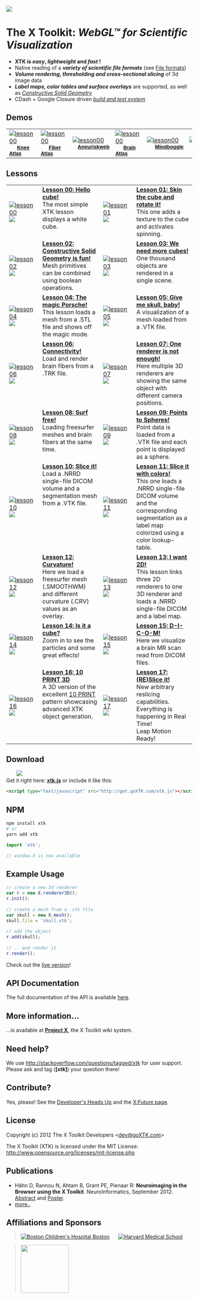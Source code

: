 <a href="http://twitter.com/goxtk" target="_blank"><img src="http://xtk.github.com/twitter3.png"></a>

# The X Toolkit: <i>WebGL&trade; for Scientific Visualization</i>

* <b>XTK is <i>easy</i>, <i>lightweight</i> and <i>fast</i> !</b>
 * Native reading of a <i><b>variety of scientific file formats</b></i> (see <a href="https://github.com/xtk/X/wiki/X:Fileformats">File formats</a>)<br>
 * <i><b>Volume rendering, thresholding and cross-sectional slicing</b></i> of 3d image data<br>
 * <i><b>Label maps, color tables and surface overlays</b></i> are supported, as well as <i><a href="http://evanw.github.com/csg.js/" target="_blank">Constructive Solid Geometry</a></i><br>
 * CDash + Google Closure driven <a href="http://cdash.goxtk.com/index.php?project=XTK" target="_blank"><i>build and test system</i></a>

## Demos 
<table>
<tr> 
<td valign="middle" width="100"><a href="http://demos.goxtk.com/knee_atlas/"><img src="http://xtk.github.com/demosgfx/knee_atlas/minicaption.png" alt="lesson00" title="Click me!"></a><br><sup>&nbsp;&nbsp;&nbsp;&nbsp;&nbsp;&nbsp;<b><a href="http://demos.goxtk.com/knee_atlas/">Knee Atlas</a></b></sup></td>
<td valign="middle" width="100"><a href="http://demos.goxtk.com/brainfibers/"><img src="http://xtk.github.com/demosgfx/brainfibers/minicaption.png" alt="lesson00" title="Click me!"></a><br><sup>&nbsp;&nbsp;&nbsp;&nbsp;&nbsp;&nbsp;<b><a href="http://demos.goxtk.com/brainfibers/">Fiber Atlas</a></b></sup></td>
<td valign="middle" width="100"><a href="http://ecm2.mathcs.emory.edu/aneurisk/"><img src="http://xtk.github.com/demosgfx/aneurysm/minicaption.png" alt="lesson00" title="Click me!"></a><br><sup>&nbsp;&nbsp;&nbsp;&nbsp;<b><a href="http://ecm2.mathcs.emory.edu/aneurisk/">Aneuriskweb</a></b></sup></td>
<td valign="middle" width="100"><a href="http://demos.goxtk.com/brain_atlas/"><img src="http://xtk.github.com/demosgfx/brain_atlas/minicaption.png" alt="lesson00" title="Click me!"></a><br><sup>&nbsp;&nbsp;&nbsp;&nbsp;&nbsp;&nbsp;<b><a href="http://demos.goxtk.com/brain_atlas/">Brain Atlas</a></b></sup></td>
<td valign="middle" width="100"><a href="http://www.mindboggle.info/"><img src="http://xtk.github.com/demosgfx/mindboggle/minicaption.png" alt="lesson00" title="Click me!"></a><br><sup>&nbsp;&nbsp;&nbsp;&nbsp;&nbsp;&nbsp;<b><a href="http://www.mindboggle.info/">Mindboggle</a></b></sup></td>
<td valign="middle" width="100"><a href="http://slicedrop.com/"><img src="http://xtk.github.com/demosgfx/slicedrop/minicaption.png" alt="lesson00" title="Click me!"></a><br><sup>&nbsp;&nbsp;&nbsp;&nbsp;&nbsp;&nbsp;<b><a href="http://slicedrop.com/">Slice:Drop</a></b></sup></td>
</tr>
</table>

## Lessons ##
<table>
<tr>
<td valign="middle" width="100"><a href="http://lessons.goxtk.com/00/"><img src="http://xtk.github.com/lessonsgfx/00/minicaption.png" alt="lesson00" title="Click me!"></a><a href='http://jsfiddle.net/gh/get/toolkit/edge/xtk/lessons/tree/master/00/#run' target=_blank><img src="http://xtk.github.com/fiddlelogo_small2.png"></a></td>
<td valign="top" width="326"><a href="http://lessons.goxtk.com/00/"><b>Lesson 00: Hello cube!</b></a><br>The most simple XTK lesson displays a white cube.</td>
<td valign="middle" width="100"><a href="http://lessons.goxtk.com/01/"><img src="http://xtk.github.com/lessonsgfx/01/minicaption.png" alt="lesson01" title="Click me!"></a><a href='http://jsfiddle.net/gh/get/toolkit/edge/xtk/lessons/tree/master/01/#run' target=_blank><img src="http://xtk.github.com/fiddlelogo_small2.png"></a></td>
<td valign="top" width="326"><a href="http://lessons.goxtk.com/01/"><b>Lesson 01: Skin the cube and rotate it!</b></a><br>This one adds a texture to the cube and activates spinning.</td>
</tr>
<tr>
<td valign="middle" width="100"><a href="http://lessons.goxtk.com/02/"><img src="http://xtk.github.com/lessonsgfx/02/minicaption.png" alt="lesson02" title="Click me!"></a><a href='http://jsfiddle.net/gh/get/toolkit/edge/xtk/lessons/tree/master/02/#run' target=_blank><img src="http://xtk.github.com/fiddlelogo_small2.png"></a></td>
<td valign="top"><a href="http://lessons.goxtk.com/02/"><b>Lesson 02: Constructive Solid Geometry is fun!</b></a><br>Mesh primitives can be combined using boolean operations.</td>
<td valign="middle" width="100"><a href="http://lessons.goxtk.com/03/"><img src="http://xtk.github.com/lessonsgfx/03/minicaption.png" alt="lesson03" title="Click me!"></a><a href='http://jsfiddle.net/gh/get/toolkit/edge/xtk/lessons/tree/master/03/#run' target=_blank><img src="http://xtk.github.com/fiddlelogo_small2.png"></a></td>
<td valign="top"><a href="http://lessons.goxtk.com/03/"><b>Lesson 03: We need more cubes!</b></a><br>One thousand objects are rendered in a single scene.</td>
</tr>
<tr>
<td valign="middle" width="100"><a href="http://lessons.goxtk.com/04/"><img src="http://xtk.github.com/lessonsgfx/04/minicaption.png" alt="lesson04" title="Click me!"></a><a href='http://jsfiddle.net/gh/get/toolkit/edge/xtk/lessons/tree/master/04/#run' target=_blank><img src="http://xtk.github.com/fiddlelogo_small2.png"></a></td>
<td valign="top"><a href="http://lessons.goxtk.com/04/"><b>Lesson 04: The magic Porsche!</b></a><br>This lesson loads a mesh from a .STL file and shows off the magic mode.</td>
<td valign="middle" width="100"><a href="http://lessons.goxtk.com/05/"><img src="http://xtk.github.com/lessonsgfx/05/minicaption.png" alt="lesson05" title="Click me!"></a><a href='http://jsfiddle.net/gh/get/toolkit/edge/xtk/lessons/tree/master/05/#run' target=_blank><img src="http://xtk.github.com/fiddlelogo_small2.png"></a></td>
<td valign="top"><a href="http://lessons.goxtk.com/05/"><b>Lesson 05: Give me skull, baby!</b></a><br>A visualization of a mesh loaded from a .VTK file.</td>
</tr>
<tr>
<td valign="middle" width="100"><a href="http://lessons.goxtk.com/06/"><img src="http://xtk.github.com/lessonsgfx/06/minicaption.png" alt="lesson06" title="Click me!"></a><a href='http://jsfiddle.net/gh/get/toolkit/edge/xtk/lessons/tree/master/06/#run' target=_blank><img src="http://xtk.github.com/fiddlelogo_small2.png"></a></td>
<td valign="top"><a href="http://lessons.goxtk.com/06/"><b>Lesson 06: Connectivity!</b></a><br>Load and render brain fibers from a .TRK file.</td>
<td valign="middle" width="100"><a href="http://lessons.goxtk.com/07/"><img src="http://xtk.github.com/lessonsgfx/07/minicaption.png" alt="lesson07" title="Click me!"></a><a href='http://jsfiddle.net/gh/get/toolkit/edge/xtk/lessons/tree/master/07/#run' target=_blank><img src="http://xtk.github.com/fiddlelogo_small2.png"></a></td>
<td valign="top"><a href="http://lessons.goxtk.com/07/"><b>Lesson 07: One renderer is not enough!</b></a><br>Here multiple 3D renderers are showing the same object with different camera positions.</td>
</tr>
<tr>
<td valign="middle" width="100"><a href="http://lessons.goxtk.com/08/"><img src="http://xtk.github.com/lessonsgfx/08/minicaption.png" alt="lesson08" title="Click me!"></a><a href='http://jsfiddle.net/gh/get/toolkit/edge/xtk/lessons/tree/master/08/#run' target=_blank><img src="http://xtk.github.com/fiddlelogo_small2.png"></a></td>
<td valign="top"><a href="http://lessons.goxtk.com/08/"><b>Lesson 08: Surf free!</b></a><br>Loading freesurfer meshes and brain fibers at the same time.</td>
<td valign="middle" width="100"><a href="http://lessons.goxtk.com/09/"><img src="http://xtk.github.com/lessonsgfx/09/minicaption.png" alt="lesson09" title="Click me!"></a><a href='http://jsfiddle.net/gh/get/toolkit/edge/xtk/lessons/tree/master/09/#run' target=_blank><img src="http://xtk.github.com/fiddlelogo_small2.png"></a></td>
<td valign="top"><a href="http://lessons.goxtk.com/09/"><b>Lesson 09: Points to Spheres!</b></a><br>Point data is loaded from a .VTK file and each point is displayed as a sphere.</td>
</tr>
<tr>
<td valign="middle" width="100"><a href="http://lessons.goxtk.com/10/"><img src="http://xtk.github.com/lessonsgfx/10/minicaption.png" alt="lesson10" title="Click me!"></a><a href='http://jsfiddle.net/gh/get/toolkit/edge/xtk/lessons/tree/master/10/#run' target=_blank><img src="http://xtk.github.com/fiddlelogo_small2.png"></a></td>
<td valign="top"><a href="http://lessons.goxtk.com/10/"><b>Lesson 10: Slice it!</b></a><br>Load a .NRRD single-file DICOM volume and a segmentation mesh from a .VTK file.</td>
<td valign="middle" width="100"><a href="http://lessons.goxtk.com/11/"><img src="http://xtk.github.com/lessonsgfx/11/minicaption.png" alt="lesson11" title="Click me!"></a><a href='http://jsfiddle.net/gh/get/toolkit/edge/xtk/lessons/tree/master/11/#run' target=_blank><img src="http://xtk.github.com/fiddlelogo_small2.png"></a></td>
<td valign="top"><a href="http://lessons.goxtk.com/11/"><b>Lesson 11: Slice it with colors!</b></a><br>This one loads a .NRRD single-file DICOM volume and the corresponding segmentation as a label map colorized using a color lookup-table.</td>
</tr>
<tr>
<td valign="middle" width="100"><a href="http://lessons.goxtk.com/12/"><img src="http://xtk.github.com/lessonsgfx/12/minicaption.png" alt="lesson12" title="Click me!"></a><a href='http://jsfiddle.net/gh/get/toolkit/edge/xtk/lessons/tree/master/12/#run' target=_blank><img src="http://xtk.github.com/fiddlelogo_small2.png"></a></td>
<td valign="top"><a href="http://lessons.goxtk.com/12/"><b>Lesson 12: Curvature!</b></a><br>Here we load a freesurfer mesh (.SMOOTHWM) and different curvature (.CRV) values as an overlay.</td>
<td valign="middle" width="100"><a href="http://lessons.goxtk.com/13/"><img src="http://xtk.github.com/lessonsgfx/13/minicaption.png" alt="lesson13" title="Click me!"></a><a href='http://jsfiddle.net/gh/get/toolkit/edge/xtk/lessons/tree/master/13/#run' target=_blank><img src="http://xtk.github.com/fiddlelogo_small2.png"></a></td>
<td valign="top"><a href="http://lessons.goxtk.com/13/"><b>Lesson 13: I want 2D!</b></a><br>This lesson links three 2D renderers to one 3D renderer and loads a .NRRD single-file DICOM and a label map.</td>
</tr>
<tr>
<td valign="middle" width="100"><a href="http://lessons.goxtk.com/14/"><img src="http://xtk.github.com/lessonsgfx/14/minicaption.png" alt="lesson14" title="Click me!"></a><a href='http://jsfiddle.net/gh/get/toolkit/edge/xtk/lessons/tree/master/14/#run' target=_blank><img src="http://xtk.github.com/fiddlelogo_small2.png"></a></td>
<td valign="top"><a href="http://lessons.goxtk.com/14/"><b>Lesson 14: Is it a cube?</b></a><br>Zoom in to see the particles and some great effects!</td>
<td valign="middle" width="100"><a href="http://lessons.goxtk.com/15/"><img src="http://xtk.github.com/lessonsgfx/15/minicaption.png" alt="lesson15" title="Click me!"></a><a href='http://jsfiddle.net/gh/get/toolkit/edge/xtk/lessons/tree/master/15/#run' target=_blank><img src="http://xtk.github.com/fiddlelogo_small2.png"></a></td>
<td valign="top"><a href="http://lessons.goxtk.com/15/"><b>Lesson 15: D-I-C-O-M!</b></a><br>Here we visualize a brain MR scan read from DICOM files.</td>
</tr>
<tr>
<td valign="middle" width="100"><a href="http://lessons.goxtk.com/16/"><img src="http://xtk.github.com/lessonsgfx/16/minicaption.png" alt="lesson16" title="Click me!"></a><a href='http://jsfiddle.net/gh/get/toolkit/edge/xtk/lessons/tree/master/16/#run' target=_blank><img src="http://xtk.github.com/fiddlelogo_small2.png"></a></td>
<td valign="top"><a href="http://lessons.goxtk.com/16/"><b>Lesson 16: 10 PRINT 3D</b></a><br>A 3D version of the excellent <a href='http://10print.org/' target=_blank>10 PRINT</a> pattern showcasing advanced XTK object generation.</td>
<td valign="middle" width="100"><a href="http://lessons.goxtk.com/17/"><img src="http://xtk.github.com/lessonsgfx/17/minicaption.png" alt="lesson17" title="(RE)Slice it!"></a><a href='http://jsfiddle.net/gh/get/toolkit/edge/xtk/lessons/tree/master/17/#run' target=_blank><img src="http://xtk.github.com/fiddlelogo_small2.png"></a></td>
<td valign="top"><a href="http://lessons.goxtk.com/17/"><b>Lesson 17: (RE)Slice it!</b></a><br>New arbitrary reslicing capabilities. Everything is happening in Real Time!<br>Leap Motion Ready!</td>
</tr>
</table>

## Download

&nbsp;&nbsp;&nbsp;&nbsp;&nbsp;&nbsp;&nbsp;<a href="http://get.goXTK.com/xtk_edge.js"><img src="http://xtk.github.com/xtkfile.png"></a><br>
Get it right here: <b><a href="http://get.goXTK.com/xtk.js">xtk.js</a></b> or include it like this:
```html
<script type="text/javascript" src="http://get.goXTK.com/xtk.js"></script>
```

## NPM

```bash
npm install xtk
# or
yarn add xtk
```

```js
import 'xtk';

// window.X is now available
```

## Example Usage ##

```javascript
// create a new 3d renderer
var r = new X.renderer3D();
r.init();
    
// create a mesh from a .vtk file
var skull = new X.mesh();
skull.file = 'skull.vtk';
    
// add the object
r.add(skull);
    
// .. and render it
r.render();
```

Check out the <a href="http://lessons.goxtk.com/05/" target="_blank">live version</a>!

## API Documentation ##
The full documentation of the API is available <a href="http://api.goXTK.com" target="_blank">here</a>.

## More information... ##
...is available at <a href="http://wiki.goxtk.com" target="_blank"><b>Project X</b></a>, the X Toolkit wiki system.

## Need help? ##
We use <a href="http://stackoverflow.com/questions/tagged/xtk">http://stackoverflow.com/questions/tagged/xtk</a> for user support. Please ask and tag (<b>[xtk]</b>) your question there!

## Contribute? ##
Yes, please! See the <a href="https://github.com/xtk/X/wiki/X:DevelopersHeadsUp" target="_blank">Developer's Heads Up</a> and the <a href="https://github.com/xtk/X/wiki/X:Future" target="_blank">X:Future page</a>.

## License ##
Copyright (c) 2012 The X Toolkit Developers  \<dev@goXTK.com>

The X Toolkit (XTK) is licensed under the MIT License:
  <a href="http://www.opensource.org/licenses/mit-license.php" target="_blank">http://www.opensource.org/licenses/mit-license.php</a>

## Publications ##
* Hähn D, Rannou N, Ahtam B, Grant PE, Pienaar R: <b>Neuroimaging in the Browser using the X Toolkit</b>. NeuroInformatics, September 2012. <a href="http://www.neuroinformatics2012.org/abstracts/neuroimaging-in-the-browser-using-the-x-toolkit">Abstract</a> and <a href="http://f1000.com/posters/browse/summary/1092491">Poster</a>.
* <a href="https://github.com/xtk/X/wiki/X:publications">more..</a>

## Affiliations and Sponsors ##
> <a href="http://childrenshospital.org/FNNDSC"><img src="http://xtk.github.com/chb_logo.png" alt="Boston Children's Hospital Boston" title="Children's Hospital"></a>&nbsp;&nbsp;&nbsp;&nbsp;&nbsp;
> <a href="http://hms.harvard.edu"><img src="http://xtk.github.com/hms_logo.png" alt="Harvard Medical School" title="Harvard Medical School"></a>

> <a href="http://bostonbuilt.org"><img src='http://bostonbuilt.org/icon.php?q=built_in_boston_color_fancy.png&u=goxtk.com' width=130></a>
 

 
